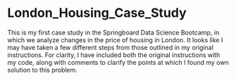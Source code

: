 # London_Housing_Case_Study
This is my first case study in the Springboard Data Science Bootcamp, in which we analyze changes in the price of housing in London. It looks like I may have taken a few different steps from those outlined in my original instructions. For clarity, I have included both the original instructions with my code, along with comments to clarify the points at which I found my own solution to this problem.

